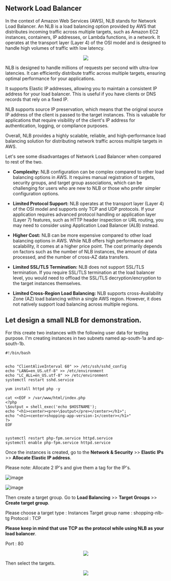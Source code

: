 ## Network Load Balancer

In the context of Amazon Web Services (AWS), NLB stands for Network Load Balancer. An NLB is a load balancing option provided by AWS that distributes incoming traffic across multiple targets, such as Amazon EC2 instances, containers, IP addresses, or Lambda functions, in a network. It operates at the transport layer (Layer 4) of the OSI model and is designed to handle high volumes of traffic with low latency.

<p align="center">
<img src="https://github.com/jijinmichael/NLB/assets/134680540/4343ffe6-5889-4cdc-bc22-3bde4fefa87d)"></p>

NLB is designed to handle millions of requests per second with ultra-low latencies. It can efficiently distribute traffic across multiple targets, ensuring optimal performance for your applications.

It supports Elastic IP addresses, allowing you to maintain a consistent IP address for your load balancer. This is useful if you have clients or DNS records that rely on a fixed IP.

NLB supports source IP preservation, which means that the original source IP address of the client is passed to the target instances. This is valuable for applications that require visibility of the client's IP address for authentication, logging, or compliance purposes.

Overall, NLB provides a highly scalable, reliable, and high-performance load balancing solution for distributing network traffic across multiple targets in AWS.

Let's see some disadvantages of Network Load Balancer when compared to rest of the two.

- **Complexity:** NLB configuration can be complex compared to other load balancing options in AWS. It requires manual registration of targets, security groups, and target group associations, which can be challenging for users who are new to NLB or those who prefer simpler configuration options.

- **Limited Protocol Support:** NLB operates at the transport layer (Layer 4) of the OSI model and supports only TCP and UDP protocols. If your application requires advanced protocol handling or application layer (Layer 7) features, such as HTTP header inspection or URL routing, you may need to consider using Application Load Balancer (ALB) instead.

- **Higher Cost:** NLB can be more expensive compared to other load balancing options in AWS. While NLB offers high performance and scalability, it comes at a higher price point. The cost primarily depends on factors such as the number of NLB instances, the amount of data processed, and the number of cross-AZ data transfers.

- **Limited SSL/TLS Termination:** NLB does not support SSL/TLS termination. If you require SSL/TLS termination at the load balancer level, you would need to offload the SSL/TLS decryption/encryption to the target instances themselves.

- **Limited Cross-Region Load Balancing:** NLB supports cross-Availability Zone (AZ) load balancing within a single AWS region. However, it does not natively support load balancing across multiple regions.

Let design a small NLB for demonstration.
---

For this create two instances with the following user data for testing purpose. I'm creating instances in two subnets named ap-south-1a and ap-south-1b.
```
#!/bin/bash


echo "ClientAliveInterval 60" >> /etc/ssh/sshd_config
echo "LANG=en_US.utf-8" >> /etc/environment
echo "LC_ALL=en_US.utf-8" >> /etc/environment
systemctl restart sshd.service

yum install httpd php -y

cat <<EOF > /var/www/html/index.php
<?php
\$output = shell_exec('echo $HOSTNAME');
echo "<h1><center><pre>\$output</pre></center></h1>";
echo "<h1><center>shopping-app-version-1</center></h1>"
?>
EOF


systemctl restart php-fpm.service httpd.service
systemctl enable php-fpm.service httpd.service
```
Once the instances is created, go to the **Network & Security** >> **Elastic IPs** >> **Allocate Elastic IP address**.

Please note: Allocate 2 IP's and give them a tag for the IP's.

![image](https://github.com/jijinmichael/NLB/assets/134680540/6d040f4d-9cbe-42c3-aaf5-46d84d8c7945)

![image](https://github.com/jijinmichael/NLB/assets/134680540/dc710303-21a7-402c-af37-9f3aa324c126)

Then create a target group. Go to **Load Balancing** >> **Target Groups** >> **Create target group**.

Please choose a target type : Instances 
Target group name           : shopping-nlb-tg
Protocol                    : TCP 

**Please keep in mind that use TCP as the protocol while using NLB as your load balancer**.

Port                        : 80

<p align="center">
<img src="https://github.com/jijinmichael/NLB/assets/134680540/677151aa-142f-4eaf-90a4-41ae1d5e9fab"></p>

Then select the targets.

<p align="center">
<img src="https://github.com/jijinmichael/NLB/assets/134680540/4caf5785-ec85-4162-b4f2-a134e43c1545"></p>




